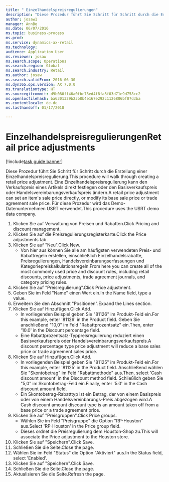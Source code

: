 ```yaml
--- 
title: " Einzelhandelspreisregulierungen"
description: "Diese Prozedur führt Sie Schritt für Schritt durch die Erstellung einer Einzelhandelspreisregulierung."
author: josaw1
manager: AnnBe
ms.date: 06/07/2016
ms.topic: business-process
ms.prod: 
ms.service: dynamics-ax-retail
ms.technology: 
audience: Application User
ms.reviewer: josaw
ms.search.scope: Operations
ms.search.region: Global
ms.search.industry: Retail
ms.author: josaw
ms.search.validFrom: 2016-06-30
ms.dyn365.ops.version: AX 7.0.0
ms.translationtype: HT
ms.sourcegitcommit: d9b080ff46a0fbc73ed4f8fa3f03d71e9d758cc2
ms.openlocfilehash: ba6301329b23b8b4e167e292c1126806bf07d3ba
ms.contentlocale: de-de
ms.lasthandoff: 01/17/2018

---
```

# <a name="retail-price-adjustments"></a><span data-ttu-id="21dd9-103"> Einzelhandelspreisregulierungen</span><span class="sxs-lookup"><span data-stu-id="21dd9-103">Retail price adjustments</span></span>

[!include[task guide banner](../includes/task-guide-banner.md)]

<span data-ttu-id="21dd9-104">Diese Prozedur führt Sie Schritt für Schritt durch die Erstellung einer Einzelhandelspreisregulierung.</span><span class="sxs-lookup"><span data-stu-id="21dd9-104">This procedure will walk through creating a retail price adjustment.</span></span> <span data-ttu-id="21dd9-105">Eine Einzelhandelspreisregulierung kann den Verkaufspreis eines Artikels direkt festlegen oder den Basisverkaufspreis oder Handelsvereinbarungsverkaufspreis ändern.</span><span class="sxs-lookup"><span data-stu-id="21dd9-105">A retail price adjustment can set an item's sale price directly, or modify its base sale price or trade agreement sale price.</span></span> <span data-ttu-id="21dd9-106">Für diese Prozedur wird das Demo-Datenunternehmen USRT verwendet.</span><span class="sxs-lookup"><span data-stu-id="21dd9-106">This procedure uses the USRT demo data company.</span></span>

1. <span data-ttu-id="21dd9-107">Klicken Sie auf Verwaltung von Preisen und Rabatten.</span><span class="sxs-lookup"><span data-stu-id="21dd9-107">Click Pricing and discount management.</span></span>
2. <span data-ttu-id="21dd9-108">Klicken Sie auf die Preisregulierungsregisterkarte.</span><span class="sxs-lookup"><span data-stu-id="21dd9-108">Click the Price adjustments tab.</span></span>
3. <span data-ttu-id="21dd9-109">Klicken Sie auf "Neu".</span><span class="sxs-lookup"><span data-stu-id="21dd9-109">Click New.</span></span>
    * <span data-ttu-id="21dd9-110">Von hier aus können Sie alle am häufigsten verwendeten Preis- und Rabattregeln erstellen, einschließlich Einzelhandelsrabatte, Preisregulierungen, Handelsvereinbarungserfassungen und Kategoriepreiskalkulationsregeln.</span><span class="sxs-lookup"><span data-stu-id="21dd9-110">From here you can create all of the most commonly used price and discount rules, including retail discounts, price adjustments, trade agreement journals, and category pricing rules.</span></span>  
4. <span data-ttu-id="21dd9-111">Klicken Sie auf "Preisregulierung".</span><span class="sxs-lookup"><span data-stu-id="21dd9-111">Click Price adjustment.</span></span>
5. <span data-ttu-id="21dd9-112">Geben Sie im Feld "Name" einen Wert ein.</span><span class="sxs-lookup"><span data-stu-id="21dd9-112">In the Name field, type a value.</span></span>
6. <span data-ttu-id="21dd9-113">Erweitern Sie den Abschnitt "Positionen".</span><span class="sxs-lookup"><span data-stu-id="21dd9-113">Expand the Lines section.</span></span>
7. <span data-ttu-id="21dd9-114">Klicken Sie auf Hinzufügen.</span><span class="sxs-lookup"><span data-stu-id="21dd9-114">Click Add.</span></span>
    * <span data-ttu-id="21dd9-115">In vorliegenden Beispiel geben Sie "81126" im Produkt-Feld ein.</span><span class="sxs-lookup"><span data-stu-id="21dd9-115">For this example, enter '81126' in the Product field.</span></span>    <span data-ttu-id="21dd9-116">Geben Sie anschließend "10,0" im Feld "Rabattprozentsatz" ein.</span><span class="sxs-lookup"><span data-stu-id="21dd9-116">Then, enter '10.0' in the Discount percentage field.</span></span>  
    * <span data-ttu-id="21dd9-117">Eine Rabattprozentsatz-Typpreisregulierung reduziert einen Basisverkaufspreis oder Handelsvereinbarungsverkaufspreis.</span><span class="sxs-lookup"><span data-stu-id="21dd9-117">A discount percentage type price adjustment will reduce a base sales price or trade agreement sales price.</span></span>  
8. <span data-ttu-id="21dd9-118">Klicken Sie auf Hinzufügen.</span><span class="sxs-lookup"><span data-stu-id="21dd9-118">Click Add.</span></span>
    * <span data-ttu-id="21dd9-119">In vorliegenden Beispiel geben Sie "81125" im Produkt-Feld ein.</span><span class="sxs-lookup"><span data-stu-id="21dd9-119">For this example, enter '81125' in the Product field.</span></span>    <span data-ttu-id="21dd9-120">Anschließend wählen Sie "Skontobetrag" im Feld "Rabattmethode" aus.</span><span class="sxs-lookup"><span data-stu-id="21dd9-120">Then, select 'Cash discount amount' in the Discount method field.</span></span>    <span data-ttu-id="21dd9-121">Schließlich geben Sie "5,0" im Skontobetrag-Feld ein.</span><span class="sxs-lookup"><span data-stu-id="21dd9-121">Finally, enter '5.0' in the Cash discount amount field.</span></span>  
    * <span data-ttu-id="21dd9-122">Ein Skontobetrag-Rabatttyp ist ein Betrag, der von einem Basispreis oder von einem Handelsvereinbarungs-Preis abgezogen wird.</span><span class="sxs-lookup"><span data-stu-id="21dd9-122">A Cash discount amount discount type is an amount taken off from a base price or a trade agreement price.</span></span>  
9. <span data-ttu-id="21dd9-123">Klicken Sie auf "Preisgruppen".</span><span class="sxs-lookup"><span data-stu-id="21dd9-123">Click Price groups.</span></span>
    * <span data-ttu-id="21dd9-124">Wählen Sie im Feld "Preisgruppe" die Option "RP-Houston" aus.</span><span class="sxs-lookup"><span data-stu-id="21dd9-124">Select 'RP-Houston' in the Price group field.</span></span>  
    * <span data-ttu-id="21dd9-125">Dieses ordnet die Preisregulierung dem Houston-Shop zu.</span><span class="sxs-lookup"><span data-stu-id="21dd9-125">This will associate the Price adjustment to the Houston store.</span></span>  
10. <span data-ttu-id="21dd9-126">Klicken Sie auf "Speichern".</span><span class="sxs-lookup"><span data-stu-id="21dd9-126">Click Save.</span></span>
11. <span data-ttu-id="21dd9-127">Schließen Sie die Seite.</span><span class="sxs-lookup"><span data-stu-id="21dd9-127">Close the page.</span></span>
12. <span data-ttu-id="21dd9-128">Wählen Sie im Feld "Status" die Option "Aktiviert" aus.</span><span class="sxs-lookup"><span data-stu-id="21dd9-128">In the Status field, select 'Enabled'.</span></span>
13. <span data-ttu-id="21dd9-129">Klicken Sie auf "Speichern".</span><span class="sxs-lookup"><span data-stu-id="21dd9-129">Click Save.</span></span>
14. <span data-ttu-id="21dd9-130">Schließen Sie die Seite.</span><span class="sxs-lookup"><span data-stu-id="21dd9-130">Close the page.</span></span>
15. <span data-ttu-id="21dd9-131">Aktualisieren Sie die Seite.</span><span class="sxs-lookup"><span data-stu-id="21dd9-131">Refresh the page.</span></span>


